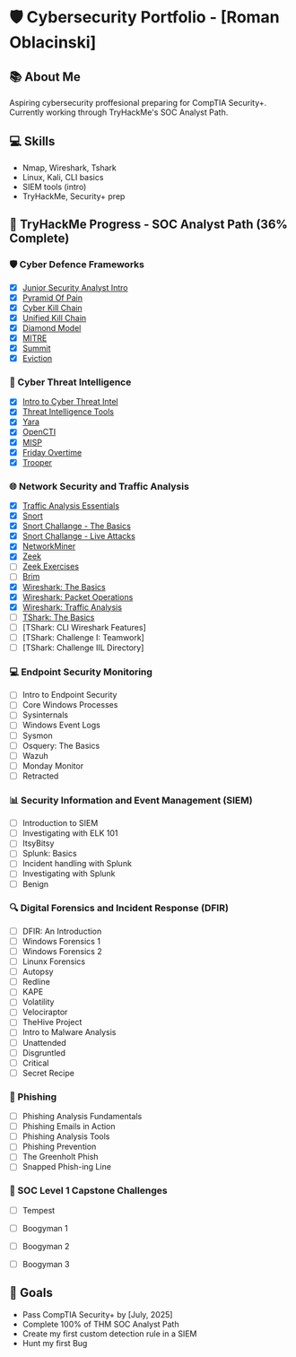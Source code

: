 # 🛡️ Cybersecurity Portfolio - [Roman Oblacinski]

## 📚 About Me
Aspiring cybersecurity proffesional preparing for CompTIA Security+.
Currently working through TryHackMe's SOC Analyst Path.

## 💻 Skills
- Nmap, Wireshark, Tshark
- Linux, Kali, CLI basics
- SIEM tools (intro)
- TryHackMe, Security+ prep

## 🚧 TryHackMe Progress - SOC Analyst Path (36% Complete)

### 🛡️ Cyber Defence Frameworks
- [x] [Junior Security Analyst Intro](reports/cyber-defence-frameworks/junior-security-analyst-intro)
- [x] [Pyramid Of Pain](reports/cyber-defence-frameworks/pyramid-of-pain)
- [x] [Cyber Kill Chain](reports/cyber-defence-frameworks/cyber-kill-chain)
- [x] [Unified Kill Chain](reports/cyber-defence-frameworks/unified-kill-chain)
- [x] [Diamond Model](reports/cyber-defence-frameworks/diamond-model)
- [x] [MITRE](reports/cyber-defence-frameworks/mitre)
- [x] [Summit](reports/cyber-defence-frameworks/summit)
- [x] [Eviction](reports/cyber-defence-frameworks/eviction)

### 🧠 Cyber Threat Intelligence
- [x] [Intro to Cyber Threat Intel]()
- [x] [Threat Intelligence Tools]()
- [x] [Yara]()
- [x] [OpenCTI]()
- [x] [MISP]()
- [x] [Friday Overtime]()
- [x] [Trooper]()

### 🌐 Network Security and Traffic Analysis
- [x] [Traffic Analysis Essentials]()
- [x] [Snort]()
- [x] [Snort Challange - The Basics]()
- [x] [Snort Challange - Live Attacks]()
- [x] [NetworkMiner]()
- [x] [Zeek]()
- [ ] [Zeek Exercises]()
- [ ] [Brim]()
- [x] [Wireshark: The Basics]()
- [x] [Wireshark: Packet Operations]()
- [x] [Wireshark: Traffic Analysis]()
- [ ] [TShark: The Basics]()
- [ ] [TShark: CLI Wireshark Features]
- [ ] [TShark: Challenge I: Teamwork]
- [ ] [TShark: Challenge IIL Directory]

### 💻 Endpoint Security Monitoring
- [ ] Intro to Endpoint Security
- [ ] Core Windows Processes
- [ ] Sysinternals
- [ ] Windows Event Logs
- [ ] Sysmon
- [ ] Osquery: The Basics
- [ ] Wazuh
- [ ] Monday Monitor
- [ ] Retracted

### 📊 Security Information and Event Management (SIEM)
- [ ] Introduction to SIEM
- [ ] Investigating with ELK 101
- [ ] ItsyBitsy
- [ ] Splunk: Basics
- [ ] Incident handling with Splunk
- [ ] Investigating with Splunk
- [ ] Benign

### 🔍 Digital Forensics and Incident Response (DFIR)
- [ ] DFIR: An Introduction
- [ ] Windows Forensics 1
- [ ] Windows Forensics 2
- [ ] Linunx Forensics
- [ ] Autopsy
- [ ] Redline
- [ ] KAPE
- [ ] Volatility
- [ ] Velociraptor
- [ ] TheHive Project
- [ ] Intro to Malware Analysis
- [ ] Unattended
- [ ] Disgruntled
- [ ] Critical
- [ ] Secret Recipe

### 🎣 Phishing
- [ ] Phishing Analysis Fundamentals
- [ ] Phishing Emails in Action
- [ ] Phishing Analysis Tools
- [ ] Phishing Prevention
- [ ] The Greenholt Phish
- [ ] Snapped Phish-ing Line

### 🏁 SOC Level 1 Capstone Challenges
- [ ] Tempest
- [ ] Boogyman 1
- [ ] Boogyman 2
- [ ] Boogyman 3


## 📌 Goals
- Pass CompTIA Security+ by [July, 2025]
- Complete 100% of THM SOC Analyst Path
- Create my first custom detection rule in a SIEM
- Hunt my first Bug

<!--
**Vorianos/Vorianos** is a ✨ _special_ ✨ repository because its `README.md` (this file) appears on your GitHub profile.

Here are some ideas to get you started:

- 🔭 I’m currently working on ...
- 🌱 I’m currently learning ...
- 👯 I’m looking to collaborate on ...
- 🤔 I’m looking for help with ...
- 💬 Ask me about ...
- 📫 How to reach me: ...
- 😄 Pronouns: ...
- ⚡ Fun fact: ...
-->

